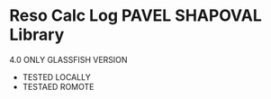 # Reso Calc Log PAVEL SHAPOVAL Library

4.0 ONLY GLASSFISH VERSION 

- TESTED LOCALLY
- TESTAED ROMOTE


